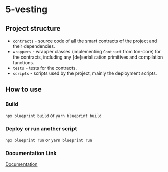 # 5-vesting

## Project structure

- `contracts` - source code of all the smart contracts of the project and their dependencies.
- `wrappers` - wrapper classes (implementing `Contract` from ton-core) for the contracts, including any [de]serialization primitives and compilation functions.
- `tests` - tests for the contracts.
- `scripts` - scripts used by the project, mainly the deployment scripts.

## How to use

### Build

`npx blueprint build` or `yarn blueprint build`

### Deploy or run another script

`npx blueprint run` or `yarn blueprint run`

### Documentation Link

[Documentation](https://nice-alloy-49f.notion.site/Vesting-D-k-man-1ac50210a3f980f8967fd74321581520?pvs=4)
